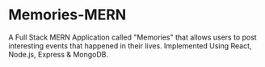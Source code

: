 # Memories-MERN
A Full Stack MERN Application called "Memories" that allows users to post interesting events that happened in their lives. Implemented Using React, Node.js, Express & MongoDB.

